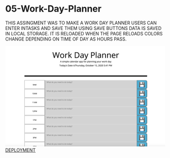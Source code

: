 # 05-Work-Day-Planner
THIS ASSINGMENT WAS TO MAKE A WORK DAY PLANNER
USERS CAN ENTER INTASKS AND SAVE THEM USING SAVE BUTTONS
DATA IS SAVED IN LOCAL STORAGE. IT IS RELOADED WHEN THE PAGE RELOADS
COLORS CHANGE DEPENDING ON TIME OF DAY AS HOURS PASS.


![ScreenShot](screenshot.jpg)
[DEPLOYMENT](https://jsmithonline82.github.io/05-Work-Day-Planner/)
